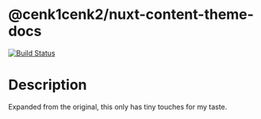 # @cenk1cenk2/nuxt-content-theme-docs

[![Build Status](https://drone.kilic.dev/api/badges/cenk1cenk2/nuxt-docs/status.svg)](https://drone.kilic.dev/cenk1cenk2/nuxt-docs)

# Description

Expanded from the original, this only has tiny touches for my taste.

